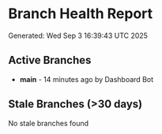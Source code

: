 # Branch Health Report
Generated: Wed Sep  3 16:39:43 UTC 2025

## Active Branches
- **main** - 14 minutes ago by Dashboard Bot

## Stale Branches (>30 days)
No stale branches found
